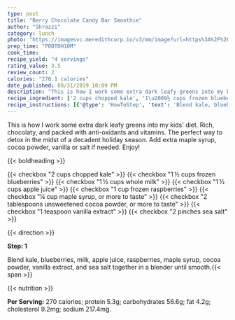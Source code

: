 ```yaml
---
type: post
title: "Berry Chocolate Candy Bar Smoothie"
author: "Shrazzi"
category: lunch
photo: "https://imagesvc.meredithcorp.io/v3/mm/image?url=https%3A%2F%2Fimages.media-allrecipes.com%2Fuserphotos%2F2406962.jpg"
prep_time: "P0DT0H10M"
cook_time: 
recipe_yield: "4 servings"
rating_value: 3.5
review_count: 2
calories: "270.1 calories"
date_published: 08/31/2019 10:09 PM
description: "This is how I work some extra dark leafy greens into my kids' diet. Rich, chocolaty, and packed with anti-oxidants and vitamins. The perfect way to detox in the midst of a decadent holiday season. Add extra maple syrup, cocoa powder, vanilla or salt if needed. Enjoy!"
recipe_ingredient: ['2 cups chopped kale', '1\u2009½ cups frozen blueberries', '1\u2009½ cups whole milk', '1\u2009½ cups apple juice', '1 cup frozen raspberries', '¼ cup maple syrup, or more to taste', '2 tablespoons unsweetened cocoa powder, or more to taste', '1 teaspoon vanilla extract', '2 pinches sea salt']
recipe_instructions: [{'@type': 'HowToStep', 'text': 'Blend kale, blueberries, milk, apple juice, raspberries, maple syrup, cocoa powder, vanilla extract, and sea salt together in a blender until smooth.\n'}]
---
```


This is how I work some extra dark leafy greens into my kids' diet. Rich, chocolaty, and packed with anti-oxidants and vitamins. The perfect way to detox in the midst of a decadent holiday season. Add extra maple syrup, cocoa powder, vanilla or salt if needed. Enjoy! 

{{< boldheading >}}

{{< checkbox "2 cups chopped kale" >}}
{{< checkbox "1 ½ cups frozen blueberries" >}}
{{< checkbox "1 ½ cups whole milk" >}}
{{< checkbox "1 ½ cups apple juice" >}}
{{< checkbox "1 cup frozen raspberries" >}}
{{< checkbox "¼ cup maple syrup, or more to taste" >}}
{{< checkbox "2 tablespoons unsweetened cocoa powder, or more to taste" >}}
{{< checkbox "1 teaspoon vanilla extract" >}}
{{< checkbox "2 pinches sea salt" >}}


{{< direction >}}

**Step: 1**

Blend kale, blueberries, milk, apple juice, raspberries, maple syrup, cocoa powder, vanilla extract, and sea salt together in a blender until smooth.{{< span >}}

{{< nutrition >}}

**Per Serving:** 270 calories; protein 5.3g; carbohydrates 56.6g; fat 4.2g; cholesterol 9.2mg; sodium 217.4mg.